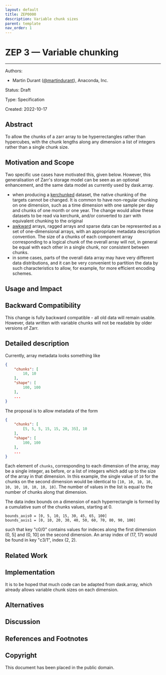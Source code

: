 ```yaml
---
layout: default
title: ZEP0000
description: Variable chunk sizes
parent: template
nav_order: 1
---
```


# ZEP 3 — Variable chunking

---

Authors:
* Martin Durant ([@martindurant](https://github.com/martindurant)), Anaconda, Inc.

Status: Draft

Type: Specification

Created: 2022-10-17

## Abstract

To allow the chunks of a zarr array to be hyperrectangles rather than hypercubes, with the chunk
lengths along any dimension a list of integers rather than a single chunk size.

## Motivation and Scope

Two specific use cases have motivated this, given below. However, this generalisation of Zarr's storage
model can be seen as an optional enhancement, and the same data model as currently used by dask.array.

- when producing a [kerchunked](https://github.com/fsspec/kerchunk) dataset, the native chunking of the targets 
cannot be changed. It is common
to have non-regular chunking on one dimension, such as a time dimension with one sample per day and chunks 
of one month or one year. The change would allow these datasets to be read via kerchunk, and/or converted to
zarr with equivalent chunking to the original
- [awkward](https://github.com/scikit-hep/awkward) arrays, ragged arrays and sparse data can be represented as
a set of one-dimensional arrays, with an appropriate metadata description convention. The size of a chunks
of each component array corresponding to a logical chunk of the overall array will not, in general be equal
with each other in a single chunk, nor consistent between chunks.
- in some cases, parts of the overall data array may have very different data distributions, and it can
be very convenient to partition the data by such characteristics to allow, for example, for more efficient encoding
schemes.

## Usage and Impact



## Backward Compatibility


This change is fully backward compatible - all old data will remain usable. However, data written with
variable chunks will not be readable by older versions of Zarr.

## Detailed description

Currently, array metadata looks something like
```json
{
    "chunks": [
        10, 10
    ],
    "shape": [
        100, 100
    ],
    ...
}
```

The proposal is to allow metadata of the form
```json
{
    "chunks": [
        [5, 5, 5, 15, 15, 20, 35], 10
    ],
    "shape": [
        100, 100
    ],
    ...
}
```
Each element of `chunks`, corresponding to each dimension of the array, may be a single integer, as before,
or a list of integers which add up to the size of the array in that dimension. In this example, the single value
of `10` for the chunks on the second dimension would be identical to `[10, 10, 10, 10, 10, 10, 10, 10, 10, 10]`.
The number of values in the list is equal to the number of chunks along that dimension.

The data index bounds on a dimension of each hyperrectangle is formed by a cumulative sum of the chunks values, 
starting at 0.
```
bounds_axis0 = [0, 5, 10, 15, 30, 45, 65, 100]
bounds_axis1 = [0, 10, 20, 30, 40, 50, 60, 70, 80, 90, 100]
```
such that key "c0/0" contains values for indeces along the first dimension (0, 5] and (0, 10] on the second dimension.
An array index of (17, 17) would be found in key "c3/1", index (2, 2).

## Related Work


## Implementation

It is to be hoped that much code can be adapted from dask.array, which already allows variable chunk sizes
on each dimension.

## Alternatives


## Discussion


## References and Footnotes


## Copyright

This document has been placed in the public domain.
